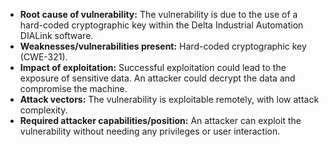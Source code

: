 - **Root cause of vulnerability:** The vulnerability is due to the use of a hard-coded cryptographic key within the Delta Industrial Automation DIALink software.
- **Weaknesses/vulnerabilities present:** Hard-coded cryptographic key (CWE-321).
- **Impact of exploitation:** Successful exploitation could lead to the exposure of sensitive data. An attacker could decrypt the data and compromise the machine.
- **Attack vectors:** The vulnerability is exploitable remotely, with low attack complexity.
- **Required attacker capabilities/position:** An attacker can exploit the vulnerability without needing any privileges or user interaction.